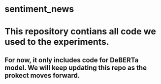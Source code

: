 # sentiment_news
# This repository contians all code we used to the experiments. 
## For now, it only includes code for DeBERTa model. We will keep updating this repo as the prokect moves forward.
